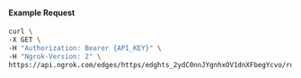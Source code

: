 <!-- Code generated for API Clients. DO NOT EDIT. -->

#### Example Request

```bash
curl \
-X GET \
-H "Authorization: Bearer {API_KEY}" \
-H "Ngrok-Version: 2" \
https://api.ngrok.com/edges/https/edghts_2ydC0nnJYgnhxOV1dnXFbegYcvo/routes/edghtsrt_2ydC0pp1Nv4XhYMHj9WggMC3cGB/response_headers
```
